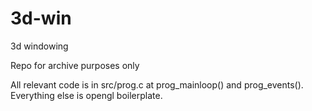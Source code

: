 # 3d-win
3d windowing

Repo for archive purposes only

All relevant code is in src/prog.c at prog_mainloop() and prog_events(). Everything else is opengl boilerplate.
